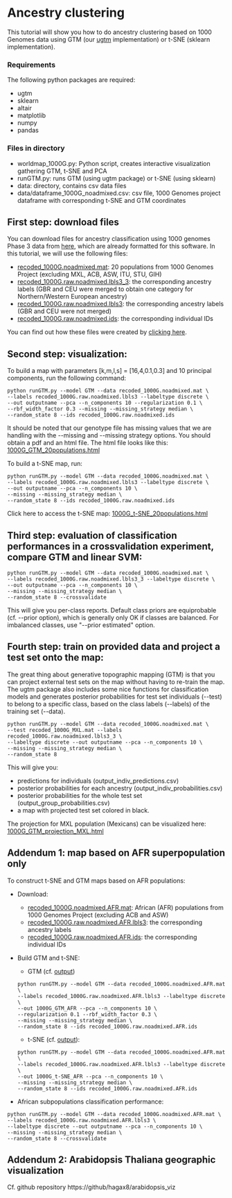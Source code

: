 # Ancestry clustering
This tutorial will show you how to do ancestry clustering based on 1000 Genomes data using GTM (our [ugtm](https://github.com/hagax8/ugtm) implementation) or t-SNE (sklearn implementation).

### Requirements
The following python packages are required:
* ugtm 
* sklearn
* altair
* matplotlib
* numpy
* pandas

### Files in directory
* worldmap_1000G.py: Python script, creates interactive visualization gathering GTM, t-SNE and PCA 
* runGTM.py: runs GTM (using ugtm package) or t-SNE (using sklearn)
* data: directory, contains csv data files 
* data/dataframe_1000G_noadmixed.csv: csv file, 1000 Genomes project dataframe with corresponding t-SNE and GTM coordinates 

## First step: download files
You can download files for ancestry classification using 1000 genomes Phase 3 data from [here](http://lovingscience.com/ancestries/downloads.html), which are already formatted for this software. In this tutorial, we will use the following files:
- [recoded_1000G.noadmixed.mat](http://lovingscience.com/ancestries/downloads.html): 20 populations from 1000 Genomes Project (excluding MXL, ACB, ASW, ITU, STU, GIH)
- [recoded_1000G.raw.noadmixed.lbls3_3](http://lovingscience.com/ancestries/downloads.html): the corresponding ancestry labels (GBR and CEU were merged to obtain one category for Northern/Western European ancestry)
- [recoded_1000G.raw.noadmixed.lbls3](http://lovingscience.com/ancestries/downloads.html): the corresponding ancestry labels (GBR and CEU were not merged)
- [recoded_1000G.raw.noadmixed.ids](http://lovingscience.com/ancestries/downloads.html): the corresponding individual IDs

You can find out how these files were created by [clicking here](https://github.com/hagax8/uGTM/wiki/Appendix:-Generate-ancestry-files).

## Second step: visualization:

To build a map with parameters [k,m,l,s] = [16,4,0.1,0.3] and 10 principal components, run the following command:

```
python runGTM.py --model GTM --data recoded_1000G.noadmixed.mat \
--labels recoded_1000G.raw.noadmixed.lbls3 --labeltype discrete \
--out outputname --pca --n_components 10 --regularization 0.1 \
--rbf_width_factor 0.3 --missing --missing_strategy median \
--random_state 8 --ids recoded_1000G.raw.noadmixed.ids
```

It should be noted that our genotype file has missing values that we are handling with the --missing and --missing strategy options. You should obtain a pdf and an html file. The html file looks like this:
[1000G_GTM_20populations.html](http://www.lovingscience.com/ancestries/downloads/1000G_GTM_20populations.html)

To build a t-SNE map, run: 

```
python runGTM.py --model GTM --data recoded_1000G.noadmixed.mat \
--labels recoded_1000G.raw.noadmixed.lbls3 --labeltype discrete \
--out outputname --pca --n_components 10 \
--missing --missing_strategy median \
--random_state 8 --ids recoded_1000G.raw.noadmixed.ids
```

Click here to access the t-SNE map: [1000G_t-SNE_20populations.html](http://www.lovingscience.com/ancestries/downloads/1000G_t-SNE_20populations.html)

## Third step: evaluation of classification performances in a crossvalidation experiment, compare GTM and linear SVM:
```
python runGTM.py --model GTM --data recoded_1000G.noadmixed.mat \
--labels recoded_1000G.raw.noadmixed.lbls3_3 --labeltype discrete \
--out outputname --pca --n_components 10 \
--missing --missing_strategy median \
--random_state 8 --crossvalidate
``` 
This will give you per-class reports. Default class priors are equiprobable (cf. --prior option), which is generally only OK if classes are balanced. For imbalanced classes, use "--prior estimated" option.


## Fourth step: train on provided data and project a test set onto the map:
The great thing about generative topographic mapping (GTM) is that you can project external test sets on the map without having to re-train the map.
The ugtm package also includes some nice functions for classification models and generates posterior probabilities for test set individuals (--test) to belong to a specific class, based on the class labels (--labels) of the training set (--data).

```
python runGTM.py --model GTM --data recoded_1000G.noadmixed.mat \
--test recoded_1000G_MXL.mat --labels recoded_1000G.raw.noadmixed.lbls3_3 \
--labeltype discrete --out outputname --pca --n_components 10 \
--missing --missing_strategy median \
--random_state 8 
```

This will give you:
* predictions for individuals (output_indiv_predictions.csv)
* posterior probabilities for each ancestry (output_indiv_probabilities.csv) 
* posterior probabilities for the whole test set (output_group_probabilities.csv)
* a map with projected test set colored in black.

The projection for MXL population (Mexicans) can be visualized here: [1000G_GTM_projection_MXL.html](http://www.lovingscience.com/ancestries/downloads/1000G_GTM_projection_MXL.html)

## Addendum 1: map based on AFR superpopulation only 
To construct t-SNE and GTM maps based on AFR populations:
* Download:
  * [recoded_1000G.noadmixed.AFR.mat](http://lovingscience.com/ancestries/downloads.html): African (AFR) populations from 1000 Genomes Project (excluding ACB and ASW)
  * [recoded_1000G.raw.noadmixed.AFR.lbls3](http://lovingscience.com/ancestries/downloads.html): the corresponding ancestry labels
  * [recoded_1000G.raw.noadmixed.AFR.ids](http://lovingscience.com/ancestries/downloads.html): the corresponding individual IDs 

* Build GTM and t-SNE: 

  * GTM (cf. [output](http://www.lovingscience.com/ancestries/downloads/1000G_GTM_20populations.AFR.html))
  ```
  python runGTM.py --model GTM --data recoded_1000G.noadmixed.AFR.mat \
  --labels recoded_1000G.raw.noadmixed.AFR.lbls3 --labeltype discrete \
  --out 1000G_GTM_AFR --pca --n_components 10 \
  --regularization 0.1 --rbf_width_factor 0.3 \
  --missing --missing_strategy median \
  --random_state 8 --ids recoded_1000G.raw.noadmixed.AFR.ids
  ```
  * t-SNE (cf. [output](http://www.lovingscience.com/ancestries/downloads/1000G_t-SNE_20populations.html)):
  ```
  python runGTM.py --model GTM --data recoded_1000G.noadmixed.AFR.mat \
  --labels recoded_1000G.raw.noadmixed.AFR.lbls3 --labeltype discrete \
  --out 1000G_t-SNE_AFR --pca --n_components 10 \
  --missing --missing_strategy median \
  --random_state 8 --ids recoded_1000G.raw.noadmixed.AFR.ids
  ```

* African subpopulations classification performance:
```
python runGTM.py --model GTM --data recoded_1000G.noadmixed.AFR.mat \
--labels recoded_1000G.raw.noadmixed.AFR.lbls3 \
--labeltype discrete --out outputname --pca --n_components 10 \
--missing --missing_strategy median \
--random_state 8 --crossvalidate
```

## Addendum 2: Arabidopsis Thaliana geographic visualization
Cf. github repository https://github/hagax8/arabidopsis_viz 





